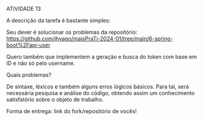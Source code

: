 ATIVIDADE 13

A descrição da tarefa é bastante simples:

Seu dever é solucionar os problemas da repositório: https://github.com/jhyago/maisPraTi-2024-01/tree/main/6-spring-boot%2Fapi-user

Quero também que implementem a geração e busca do token com base em ID e não só pelo username.

Quais problemas?

De sintaxe, léxicos e também alguns erros lógicos básicos. Para tal, será necessária pesquisa e análise do código, obtendo assim um conhecimento satisfatório sobre o objeto de trabalho.

Forma de entrega: link do fork/repositório de vocês!
